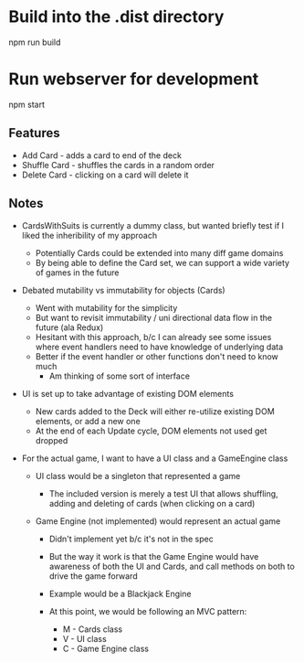 # Build into the .dist directory
npm run build

# Run webserver for development
npm start

## Features
* Add Card - adds a card to end of the deck
* Shuffle Card - shuffles the cards in a random order
* Delete Card - clicking on a card will delete it

## Notes

* CardsWithSuits is currently a dummy class, but wanted briefly test if I liked the inheribility of my approach
  * Potentially Cards could be extended into many diff game domains
  * By being able to define the Card set, we can support a wide variety of games in the future

* Debated mutability vs immutability for objects (Cards)
  * Went with mutability for the simplicity
  * But want to revisit immutability / uni directional data flow in the future (ala Redux)
  * Hesitant with this approach, b/c I can already see some issues where event handlers need to have knowledge of underlying data
  * Better if the event handler or other functions don't need to know much
    * Am thinking of some sort of interface

* UI is set up to take advantage of existing DOM elements
  * New cards added to the Deck will either re-utilize existing DOM elements, or add a new one
  * At the end of each Update cycle, DOM elements not used get dropped

* For the actual game, I want to have a UI class and a GameEngine class
  * UI class would be a singleton that represented a game
    * The included version is merely a test UI that allows shuffling, adding and deleting of cards (when clicking on a card)
  
  * Game Engine (not implemented) would represent an actual game
    * Didn't implement yet b/c it's not in the spec
    * But the way it work is that the Game Engine would have awareness of both the UI and Cards, and call methods on both to drive the game forward
    * Example would be a Blackjack Engine

    * At this point, we would be following an MVC pattern:
      * M - Cards class
      * V - UI class
      * C - Game Engine class